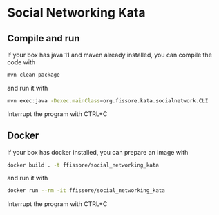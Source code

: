 # Social Networking Kata

## Compile and run
If your box has java 11 and maven already installed, you can compile the code with
```bash
mvn clean package
```

and run it with
```bash
mvn exec:java -Dexec.mainClass=org.fissore.kata.socialnetwork.CLI
```

Interrupt the program with CTRL+C

## Docker
If your box has docker installed, you can prepare an image with
```bash
docker build . -t ffissore/social_networking_kata
```
and run it with
```bash
docker run --rm -it ffissore/social_networking_kata
```

Interrupt the program with CTRL+C
